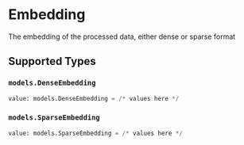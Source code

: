 # Embedding

The embedding of the processed data, either dense or sparse format


## Supported Types

### `models.DenseEmbedding`

```python
value: models.DenseEmbedding = /* values here */
```

### `models.SparseEmbedding`

```python
value: models.SparseEmbedding = /* values here */
```


